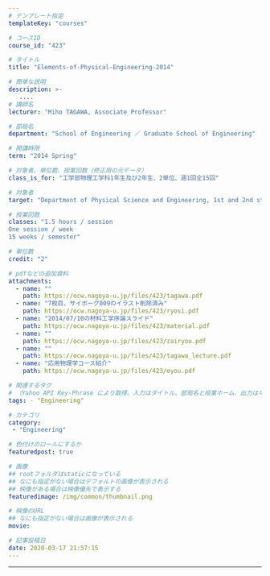 ```yaml
---
# テンプレート指定
templateKey: "courses"

# コースID
course_id: "423"

# タイトル
title: "Elements-of-Physical-Engineering-2014"

# 簡単な説明
description: >-
   ....
# 講師名
lecturer: "Miho TAGAWA, Associate Professor"

# 部局名
department: "School of Engineering ／ Graduate School of Engineering"

# 開講時限
term: "2014	Spring"

# 対象者、単位数、授業回数（修正用の元データ）
class_is_for: "工学部物理工学科1年生及び2年生、2単位、週1回全15回"

# 対象者
target: "Department of Physical Science and Engineering, 1st and 2nd students"

# 授業回数
classes: "1.5 hours / session
One session / week
15 weeks / semester"

# 単位数
credit: "2"

# pdfなどの追加資料
attachments:
  - name: "" 
    path: https://ocw.nagoya-u.jp/files/423/tagawa.pdf
  - name: "7枚目、サイボーグ009のイラスト削除済み" 
    path: https://ocw.nagoya-u.jp/files/423/ryosi.pdf
  - name: "2014/07/10の材料工学序論スライド" 
    path: https://ocw.nagoya-u.jp/files/423/material.pdf
  - name: "" 
    path: https://ocw.nagoya-u.jp/files/423/zairyou.pdf
  - name: "" 
    path: https://ocw.nagoya-u.jp/files/423/tagawa_lecture.pdf
  - name: "応用物理学コース紹介" 
    path: https://ocw.nagoya-u.jp/files/423/oyou.pdf

# 関連するタグ
# （Yahoo API Key-Phrase により取得。入力はタイトル、部局名と授業ホーム、出力はキーフレーズ（tags））
tags: - "Engineering"

# カテゴリ
category:
 - "Engineering"

# 色付けのロールにするか
featuredpost: true

# 画像
## rootフォルダはstaticになっている
## なにも指定がない場合はデフォルトの画像が表示される
## 映像がある場合は映像優先で表示する
featuredimage: /img/common/thumbnail.png

# 映像のURL
## なにも指定がない場合は画像が表示される
movie: 

# 記事投稿日
date: 2020-03-17 21:57:15
---
```





























-----